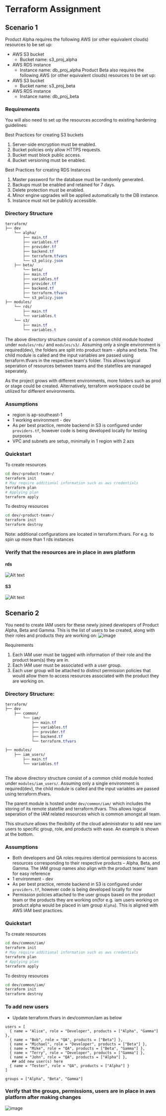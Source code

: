 # Terraform Assignment

## Scenario 1
Product Alpha requires the following AWS (or other equivalent clouds) resources to be set up:
- AWS S3 bucket
    - Bucket name: s3_proj_alpha
- AWS RDS instance
    - Instance name: db_proj_alpha
Product Beta also requires the following AWS (or other equivalent clouds) resources to be set
up:
- AWS S3 bucket
    - Bucket name: s3_proj_beta
- AWS RDS instance
    - Instance name: db_proj_beta
 
### Requirements
You will also need to set up the resources according to existing hardening guidelines:

Best Practices for creating S3 buckets
1. Server-side encryption must be enabled.
2. Bucket policies only allow HTTPS requests.
3. Bucket must block public access.
4. Bucket versioning must be enabled.
   
Best Practices for creating RDS Instances
1. Master password for the database must be randomly generated.
2. Backups must be enabled and retained for 7 days.
3. Delete protection must be enabled.
4. Minor engine upgrades will be applied automatically to the DB instance.
5. Instance must not be publicly accessible.
   
### Directory Structure
```css
terraform/
├── dev
    └── alpha/
        ├── main.tf
        ├── variables.tf
        ├── provider.tf
        ├── backend.tf
        ├── terraform.tfvars
        └── s3_policy.json
    ├── beta/
        └── beta/
        ├── main.tf
        ├── variables.tf
        ├── provider.tf
        ├── backend.tf
        ├── terraform.tfvars
        └── s3_policy.json
├── modules/
    └── rds/
        ├── main.tf
        └── variables.t
    └── s3/
        ├── main.tf
        └── variables.t
```
The above directory structure consist of a common child module hosted under `modules/rds/` and `modules/s3/`. Assuming only a single environment is required(dev), the folders are split into product team - alpha and beta. The child module is called and the input variables are passed using terraform.tfvars in the respective team's folder. This allows logical seperation of resources between teams and the statefiles are managed seperately.

As the project grows with different environments, more folders such as prod or stage could be created. Alternatively, terraform workspace could be utilized for different environments.

### Assumptions
- region is ap-southeast-1 
- 1 working environment - dev
- As per best practice, remote backend in S3 is configured under `providers.tf`, however code is being developed locally for testing purposes
- VPC and subnets are setup, minimally in 1 region with 2 azs

### Quickstart
To create resources

```bash
cd dev/<product-team>/
terraform init
# May require additional information such as aws credentials
terraform plan
# Applying plan
terraform apply 
```
To destroy resources
```bash
cd dev/<product-team>/
terraform init
terraform destroy
```
Note: additional configurations are located in terraform.tfvars. For e.g. to spin up more than 1 rds instances 

### Verify that the resources are in place in aws platform
#### rds
![Alt text](image.png)
#### S3
![Alt text](image-1.png)


## Scenario 2
You need to create IAM users for these newly joined developers of Product Alpha, Beta and Gamma.
This is the list of users to be created, along with their roles and products they are working on:
![image](https://github.com/allandx/terraform/assets/81692410/13dc297b-935c-4203-8dab-6c481b4110c2)

Requirements

1. Each IAM user must be tagged with information of their role and the product team(s)
they are in.
2. Each IAM user must be associated with a user group.
3. Each user group will be attached to distinct permission policies that would allow them to access resources associated with the product they are working on.

### Directory Structure:
```css
terraform/
├── dev
    ├── common/
        └── iam/
            ├── main.tf
            ├── variables.tf
            ├── provider.tf
            ├── backend.tf
            └── terraform.tfvars

├── modules/
    ├── iam_users/
        ├── main.tf
        └── variables.tf
    
```
The above directory structure consist of a common child module hosted under `modules/iam_users/`. Assuming only a single environment is required(dev), the child module is called and the input variables are passed using terraform.tfvars. 

The parent module is hosted under `dev/common/iam/` which includes the storing of its remote statefile and terraform.tfvars. This allows logical seperation of the IAM related resources which is common amongst all team. 

This structure allows the flexibility of the cloud administrator to add new iam users to specific group, role, and products with ease. An example is shown at the bottom.

### Assumptions
- Both developers and QA roles requires identical permissions to access resources corresponding to their respective products – Alpha, Beta, and Gamma. The IAM group names also align with the product teams’ team for easy reference
- 1 environment - dev
- As per best practice, remote backend in S3 is configured under `providers.tf`, however code is being developed locally for now
- Permission policies attached to the user groups based on the product team or the products they are working on(for e.g. iam users working on product alpha would be placed in iam group `Alpha`). This is aligned with AWS IAM best practices.

### Quickstart
To create resources

```bash
cd dev/common/iam/
terraform init
# May require additional information such as aws credentials
terraform plan
# Applying plan
terraform apply 
```
To destroy resources
```bash
cd dev/common/iam/
terraform init
terraform destroy
```

### To add new users
- Update terraform.tfvars in dev/common/iam as below
```hcl
users = [
  { name = "Alice", role = "Developer", products = ["Alpha", "Gamma"] },
  { name = "Bob", role = "QA", products = ["Beta"] },
  { name = "Michael", role = "Developer", products = ["Beta"] },
  { name = "Mike", role = "QA", products = ["Beta", "Gamma"] },
  { name = "Terry", role = "Developer", products = ["Gamma"] },
  { name = "John", role = "QA", products = ["Alpha"] },
   ## add new user(s) here
  { name = "Tester", role = "QA", products = ["Alpha"] }
]

groups = ["Alpha", "Beta", "Gamma"]
```
### Verify that the groups, permissions, users are in place in aws platform after making changes
![image](https://github.com/allandx/terraform/assets/81692410/a1a6a6ae-ff35-49f8-bec3-8d5e7fa9ee80)



